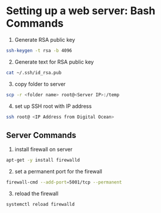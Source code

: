 # Setting up a web server: Bash Commands

1. Generate RSA public key
``` bash
ssh-keygen -t rsa -b 4096 
```

2. Generate text for RSA public key
``` bash
cat ~/.ssh/id_rsa.pub 
```

3. copy folder to server
``` bash
scp -r <folder name> root@<Server IP>:/temp
```

4. set up SSH root with IP address
``` bash
ssh root@ <IP Address from Digital Ocean>
```


## Server Commands
1. install firewall on server
``` bash
apt-get -y install firewalld
```

2. set a permanent port for the firewall
``` bash
firewall-cmd --add-port=5001/tcp --permanent
```

3. reload the firewall
``` bash
systemctl reload firewalld
```
